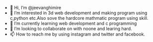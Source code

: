 - 👋 Hi, I’m @jeevanghimire
- 👀 I’m interested in 3d web development and making program using c,python etc.Also sove the hardcore mathmatic program using skill.
- 🌱 I’m currently learning web development and c programming 
- 💞️ I’m looking to collaborate on with noone and learing hard.
- 📫 How to reach me by using instagram and twitter and facebook.

<!---
jeevanghimire/jeevanghimire is a ✨ special ✨ repository because its `README.md` (this file) appears on your GitHub profile.
You can click the Preview link to take a look at your changes.
--->
